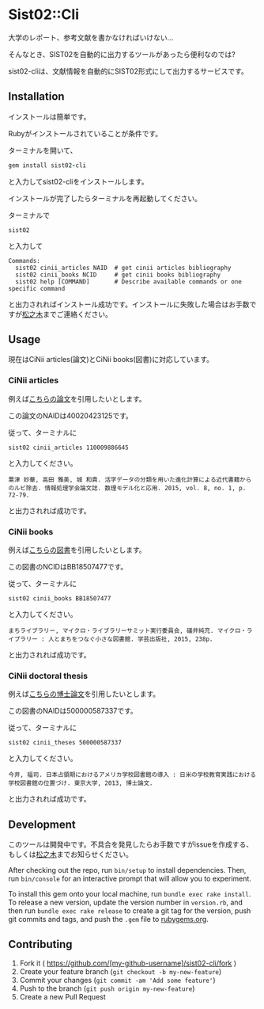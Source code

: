 # Sist02::Cli

大学のレポート、参考文献を書かなければいけない...  

そんなとき、SIST02を自動的に出力するツールがあったら便利なのでは?  

sist02-cliは、文献情報を自動的にSIST02形式にして出力するサービスです。  


## Installation

インストールは簡単です。  

Rubyがインストールされていることが条件です。  

ターミナルを開いて、  

```ruby
gem install sist02-cli
```

と入力してsist02-cliをインストールします。  

インストールが完了したらターミナルを再起動してください。  

ターミナルで

```shell
sist02
```

と入力して

```shell
Commands:
  sist02 cinii_articles NAID  # get cinii articles bibliography
  sist02 cinii_books NCID     # get cinii books bibliography
  sist02 help [COMMAND]       # Describe available commands or one specific command
```

と出力されればインストール成功です。インストールに失敗した場合はお手数ですが[松之木](https://twitter.com/himkt)までご連絡ください。

## Usage

現在はCiNii articles(論文)とCiNii books(図書)に対応しています。  

### CiNii articles

例えば[こちらの論文](http://ci.nii.ac.jp/naid/40020423125)を引用したいとします。  

この論文のNAIDは40020423125です。  

従って、ターミナルに

```shell
sist02 cinii_articles 110009886645
```

と入力してください。  

```shell
粟津 妙華, 高田 雅美, 城 和貴. 活字データの分類を用いた進化計算による近代書籍からのルビ除去. 情報処理学会論文誌. 数理モデル化と応用. 2015, vol. 8, no. 1, p. 72-79.
```

と出力されれば成功です。


### CiNii books

例えば[こちらの図書](http://ci.nii.ac.jp/ncid/BB18507477)を引用したいとします。  

この図書のNCIDはBB18507477です。  

従って、ターミナルに

```shell
sist02 cinii_books BB18507477
```

と入力してください。  

```shell
まちライブラリー, マイクロ・ライブラリーサミット実行委員会, 礒井純充. マイクロ・ライブラリー : 人とまちをつなぐ小さな図書館. 学芸出版社, 2015, 238p.
```

と出力されれば成功です。


### CiNii doctoral thesis

例えば[こちらの博士論文](http://ci.nii.ac.jp/naid/500000587337)を引用したいとします。  

この図書のNAIDは500000587337です。  

従って、ターミナルに

```shell
sist02 cinii_theses 500000587337
```

と入力してください。  

```shell
今井, 福司. 日本占領期におけるアメリカ学校図書館の導入 : 日米の学校教育実践における学校図書館の位置づけ. 東京大学, 2013, 博士論文.
```

と出力されれば成功です。


## Development

このツールは開発中です。不具合を発見したらお手数ですがissueを作成する、もしくは[松之木](https://twitter.com/himkt)までお知らせください。

After checking out the repo, run `bin/setup` to install dependencies. Then, run `bin/console` for an interactive prompt that will allow you to experiment.

To install this gem onto your local machine, run `bundle exec rake install`. To release a new version, update the version number in `version.rb`, and then run `bundle exec rake release` to create a git tag for the version, push git commits and tags, and push the `.gem` file to [rubygems.org](https://rubygems.org).

## Contributing

1. Fork it ( https://github.com/[my-github-username]/sist02-cli/fork )
2. Create your feature branch (`git checkout -b my-new-feature`)
3. Commit your changes (`git commit -am 'Add some feature'`)
4. Push to the branch (`git push origin my-new-feature`)
5. Create a new Pull Request
